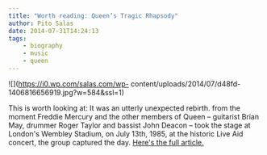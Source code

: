 ```yaml
---
title: "Worth reading: Queen’s Tragic Rhapsody"
author: Pito Salas
date: 2014-07-31T14:24:13
tags:
    - biography
    - music
    - queen
---
```




![](https://i0.wp.com/salas.com/wp-
content/uploads/2014/07/d48fd-1406816656919.jpg?w=584&ssl=1)

This is worth looking at: It was an utterly unexpected rebirth. from the
moment Freddie Mercury and the other members of Queen – guitarist Brian May,
drummer Roger Taylor and bassist John Deacon – took the stage at London's
Wembley Stadium, on July 13th, 1985, at the historic Live Aid concert, the
group captured the day. [Here's the full article.](<http://ift.tt/1pti7ec>)


